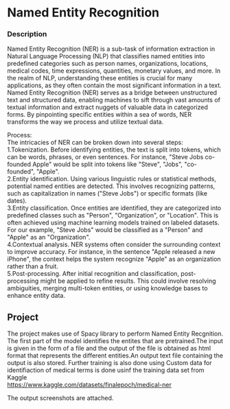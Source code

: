 # Named Entity Recognition

### Description
Named Entity Recognition (NER) is a sub-task of information extraction in Natural Language Processing (NLP) that classifies named entities into predefined categories such as person names, organizations, locations, medical codes, time expressions, quantities, monetary values, and more. In the realm of NLP, understanding these entities is crucial for many applications, as they often contain the most significant information in a text.    
Named Entity Recognition (NER) serves as a bridge between unstructured text and structured data, enabling machines to sift through vast amounts of textual information and extract nuggets of valuable data in categorized forms. By pinpointing specific entities within a sea of words, NER transforms the way we process and utilize textual data.   

Process:   
The intricacies of NER can be broken down into several steps:   
1.Tokenization. Before identifying entities, the text is split into tokens, which can be words, phrases, or even sentences. For instance, "Steve Jobs co-founded Apple" would be split into tokens like "Steve", "Jobs", "co-founded", "Apple".    
2.Entity identification. Using various linguistic rules or statistical methods, potential named entities are detected. This involves recognizing patterns, such as capitalization in names ("Steve Jobs") or specific formats (like dates).    
3.Entity classification. Once entities are identified, they are categorized into predefined classes such as "Person", "Organization", or "Location". This is often achieved using machine learning models trained on labeled datasets. For our example, "Steve Jobs" would be classified as a "Person" and "Apple" as an "Organization".    
4.Contextual analysis. NER systems often consider the surrounding context to improve accuracy. For instance, in the sentence "Apple released a new iPhone", the context helps the system recognize "Apple" as an organization rather than a fruit.    
5.Post-processing. After initial recognition and classification, post-processing might be applied to refine results. This could involve resolving ambiguities, merging multi-token entities, or using knowledge bases to enhance entity data.   

## Project
The project makes use of Spacy library to perform Named Entity Recgnition.  
The first part of the model identifies the entites that are pretrained.The input is given in the form of a file and the output of the file is obtained as html format that represents the different entities.An output text file containing the output is also stored.
Further training is also done using Custom data for identifiaction of medical terms is done usinf the training data set from Kaggle    
https://www.kaggle.com/datasets/finalepoch/medical-ner

The output screenshots are attached.
